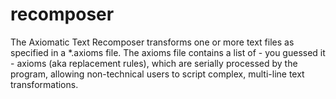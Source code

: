 # recomposer
The Axiomatic Text Recomposer transforms one or more text files as specified in a *.axioms file.  The axioms file contains a list of - you guessed it - axioms (aka replacement rules), which are serially processed by the program, allowing non-technical users to script complex, multi-line text transformations.

